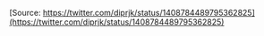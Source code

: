 [Source: https://twitter.com/diprjk/status/1408784489795362825](https://twitter.com/diprjk/status/1408784489795362825)